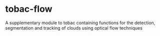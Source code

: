 # tobac-flow
A supplementary module to tobac containing functions for the detection, segmentation and tracking of clouds using optical flow techniques
